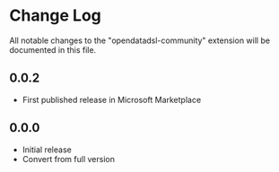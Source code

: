 # Change Log

All notable changes to the "opendatadsl-community" extension will be documented in this file.

## 0.0.2

* First published release in Microsoft Marketplace

## 0.0.0

* Initial release
* Convert from full version